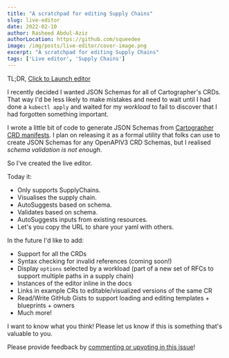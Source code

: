 ```yaml
---
title: "A scratchpad for editing Supply Chains"
slug: live-editor
date: 2022-02-10
author: Rasheed Abdul-Aziz
authorLocation: https://github.com/squeedee
image: /img/posts/live-editor/cover-image.png
excerpt: "A scratchpad for editing Supply Chains"
tags: ['Live editor', 'Supply Chains']
---
```


TL;DR, [Click to Launch editor](/live-editor/index.html)

I recently decided I wanted JSON Schemas for all of Cartographer's CRDs. That way I'd be less likely to make mistakes
and need to wait until I had done a `kubectl apply` and waited for my *workload* to fail to discover that I had forgotten
something important. 

I wrote a little bit of code to generate JSON Schemas from [Cartographer CRD manifests](https://github.com/vmware-tanzu/cartographer/tree/main/config/crd/bases).
I plan on releasing it as a formal utility that folks can use to create JSON Schemas for any OpenAPIV3 CRD Schemas, but I
realised *schema validation is not enough*.

So I've created the live editor.

Today it:

* Only supports SupplyChains.
* Visualises the supply chain.
* AutoSuggests based on schema.
* Validates based on schema.
* AutoSuggests inputs from existing resources.
* Let's you copy the URL to share your yaml with others.

In the future I'd like to add:
* Support for all the CRDs
* Syntax checking for invalid references (coming soon!)
* Display `options` selected by a workload (part of a new set of RFCs to support multiple paths in a supply chain)
* Instances of the editor inline in the docs
* Links in example CRs to editable/visualized versions of the same CR
* Read/Write GitHub Gists to support loading and editing templates + blueprints + owners
* Much more!

I want to know what you think! Please let us know if this is something that's valuable to you.

Please provide feedback by [commenting or upvoting in this issue](https://github.com/vmware-tanzu/cartographer/issues/566)! 
